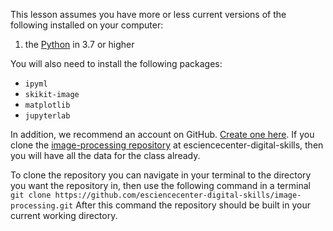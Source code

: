 This lesson assumes you have more or less current versions of the following installed on your computer:

1. the [Python](https://www.python.org/downloads/release/python-370/) in 3.7 or higher




You will also need to install the following packages:

- `ipyml`
- `skikit-image`
- `matplotlib`
- `jupyterlab`


In addition, we recommend an account on GitHub. [Create one here](https://github.com/signup).
If you clone the [image-processing repository](https://github.com/esciencecenter-digital-skills/image-processing) at esciencecenter-digital-skills, then you will have all the data for the class already.

To clone the repository  you can navigate in your terminal to the directory you want the repository in, then use the following command in a terminal 
`git clone https://github.com/esciencecenter-digital-skills/image-processing.git`
After this command the repository should be built in your current working directory.

